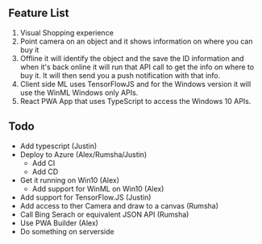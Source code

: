 ## Feature List

1. Visual Shopping experience
2. Point camera on an object and it shows information on where you can buy it
3. Offline it will identify the object and the save the ID information and when it's back online it will run that API call to get the info on where to buy it. It will then send you a push notification with that info.
4. Client side ML uses TensorFlowJS and for the Windows version it will use the WinML Windows only APIs.
5. React PWA App that uses TypeScript to access the Windows 10 APIs.

## Todo

* Add typescript (Justin)
* Deploy to Azure (Alex/Rumsha/Justin)
    * Add CI
    * Add CD
* Get it running on Win10 (Alex)
    * Add support for WinML on Win10 (Alex)
* Add support for TensorFlow.JS (Justin)
* Add access to ther Camera and draw to a canvas (Rumsha)
* Call Bing Serach or equivalent JSON API (Rumsha)
* Use PWA Builder (Alex)
* Do something on serverside